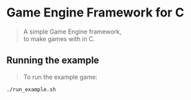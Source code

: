 # Game Engine Framework for C
> A simple Game Engine framework,  
> to make games with in C.

## Running the example
> To run the example game:
```bash
./run_example.sh
```
